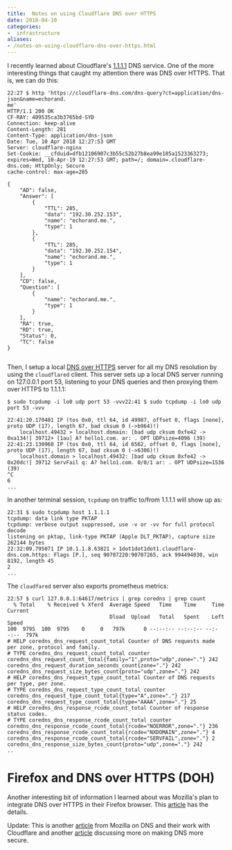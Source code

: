 ```yaml
---
title:  Notes on using Cloudflare DNS over HTTPS 
date: 2018-04-10
categories:
-  infrastructure
aliases:
- /notes-on-using-cloudflare-dns-over-https.html
---
```



I recently learned about Cloudflare's [1.1.1.1](https://developers.cloudflare.com/1.1.1.1/) DNS service. One of the more
interesting things that caught my attention there was DNS over HTTPS. That is, we can do this:

```
22:27 $ http 'https://cloudflare-dns.com/dns-query?ct=application/dns-json&name=echorand.
me'
HTTP/1.1 200 OK
CF-RAY: 409535ca3b3765bd-SYD
Connection: keep-alive
Content-Length: 281
Content-Type: application/dns-json
Date: Tue, 10 Apr 2018 12:27:53 GMT
Server: cloudflare-nginx
Set-Cookie: __cfduid=dfb12106907c3b55c52b27b8ea99e185a1523363273; expires=Wed, 10-Apr-19 12:27:53 GMT; path=/; domain=.cloudflare-dns.com; HttpOnly; Secure
cache-control: max-age=285

{
    "AD": false,
    "Answer": [
        {
            "TTL": 285,
            "data": "192.30.252.153",
            "name": "echorand.me.",
            "type": 1
        },
        {
            "TTL": 285,
            "data": "192.30.252.154",
            "name": "echorand.me.",
            "type": 1
        }
    ],
    "CD": false,
    "Question": [
        {
            "name": "echorand.me.",
            "type": 1
        }
    ],
    "RA": true,
    "RD": true,
    "Status": 0,
    "TC": false
}


```

Then, I setup a local [DNS over HTTPS](https://developers.cloudflare.com/1.1.1.1/dns-over-https/cloudflared-proxy/) server for all my
DNS resolution by using the `cloudflared` client. This server sets up a local DNS server running on 127.0.0.1 port 53,
listening to your DNS queries and then proxying them over HTTPS to 1.1.1.1:

```
$ sudo tcpdump -i lo0 udp port 53 -vvv22:41 $ sudo tcpdump -i lo0 udp port 53 -vvv

22:41:20.170401 IP (tos 0x0, ttl 64, id 49987, offset 0, flags [none], proto UDP (17), length 67, bad cksum 0 (->b964)!)
    localhost.49432 > localhost.domain: [bad udp cksum 0xfe42 -> 0xa134!] 39712+ [1au] A? hello1.com. ar: . OPT UDPsize=4096 (39)
22:41:23.130960 IP (tos 0x0, ttl 64, id 6562, offset 0, flags [none], proto UDP (17), length 67, bad cksum 0 (->6306)!)
    localhost.domain > localhost.49432: [bad udp cksum 0xfe42 -> 0x20dc!] 39712 ServFail q: A? hello1.com. 0/0/1 ar: . OPT UDPsize=1536 (39)
^C
6
...
```

In another terminal session, `tcpdump` on traffic to/from 1.1.1.1 will show up as:


```
22:31 $ sudo tcpdump host 1.1.1.1
tcpdump: data link type PKTAP
tcpdump: verbose output suppressed, use -v or -vv for full protocol decode
listening on pktap, link-type PKTAP (Apple DLT_PKTAP), capture size 262144 bytes
22:32:09.795071 IP 10.1.1.8.63821 > 1dot1dot1dot1.cloudflare-dns.com.https: Flags [P.], seq 90707220:90707265, ack 994494030, win 8192, length 45
2
...
```

The `cloudfared` server also exports prometheus metrics:

```
22:57 $ curl 127.0.0.1:64617/metrics | grep coredns | grep count
  % Total    % Received % Xferd  Average Speed   Time    Time     Time  Current
                                 Dload  Upload   Total   Spent    Left  Speed
100  9795  100  9795    0     0   797k      0 --:--:-- --:--:-- --:--:--  797k
# HELP coredns_dns_request_count_total Counter of DNS requests made per zone, protocol and family.
# TYPE coredns_dns_request_count_total counter
coredns_dns_request_count_total{family="1",proto="udp",zone="."} 242
coredns_dns_request_duration_seconds_count{zone="."} 242
coredns_dns_request_size_bytes_count{proto="udp",zone="."} 242
# HELP coredns_dns_request_type_count_total Counter of DNS requests per type, per zone.
# TYPE coredns_dns_request_type_count_total counter
coredns_dns_request_type_count_total{type="A",zone="."} 217
coredns_dns_request_type_count_total{type="AAAA",zone="."} 25
# HELP coredns_dns_response_rcode_count_total Counter of response status codes.
# TYPE coredns_dns_response_rcode_count_total counter
coredns_dns_response_rcode_count_total{rcode="NOERROR",zone="."} 236
coredns_dns_response_rcode_count_total{rcode="NXDOMAIN",zone="."} 4
coredns_dns_response_rcode_count_total{rcode="SERVFAIL",zone="."} 2
coredns_dns_response_size_bytes_count{proto="udp",zone="."} 242
..
```


# Firefox and DNS over HTTPS (DOH)

Another interesting bit of information I learned about was Mozilla's plan to integrate DNS over HTTPS in their Firefox
browser. This [article](https://www.ghacks.net/2018/03/20/firefox-dns-over-https-and-a-worrying-shield-study/) has the
details.

Update: This is another [article](https://hacks.mozilla.org/2018/05/a-cartoon-intro-to-dns-over-https/) from Mozilla on DNS and their work with Cloudflare and another [article](https://daniel.haxx.se/blog/2018/06/03/inside-firefoxs-doh-engine/) discussing more on making
DNS more secure.



